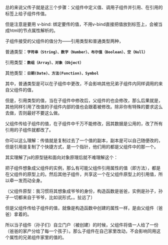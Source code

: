 总的来说父传子就是这三个步骤：父组件中定义值、调用子组件并引用、在引用的标签上给子组件传值。

但是注意是要用 v-bind: 绑定要传的值，不用v-bind直接把值放到标签上，会被当成html的节点属性解析的。

子组件接受的父组件的值分为——引用类型和普通类型两种，

普通类型：**`字符串（String）、数字（Number）、布尔值（Boolean）、空（Null）`**

引用类型：**`数组（Array）、对象（Object）`**

其他类型：**`日期(Date)、方法(Function)、Symbol`**

其中，普通类型是可以在子组件中更改，不会影响其他兄弟子组件内同样调用的来自父组件的值，

但是，引用类型的值，当在子组件中修改后，父组件的也会修改，那么后果就是，其他同样引用了改值的子组件内部的值也会跟着被修改。除非你有特殊的要求这么去做，否则最好不要这么做。

父组件传给子组件的值，在子组件中千万不能修改，因其数据是公用的，改了所有引用的子组件就都改了。

你可以这么理解：传值就是复制过去了一个值的副本，副本是可以自己随便改的，但是引用是复制了个快捷方式，是一个指针，他们用的都是父组件中的那一个。

其实理解了js的原型链和面向对象原理后就不难理解这个：

把子组件想象成父组件的实例，那么有可能父组件引用属性的值（即方法），都是在父组件的原型上的。然后其他子组件，共享这一个在父组件原型上的引用值，所以牵一发而动全身。

（父组件原型：我习惯将其想象成爷爷的身份，构造函数是爸爸，实例是孙子，孙子一切都来自于爷爷，比如说形式。。扯远了）

但是父组件传给子组件的值，就像是构造函数中创建的属性一样，是由父组件（爸爸）拿着的。

所以当子组件（孙子们）自立门户（被创建）的时候，父组件将值一人给了一份（爸爸的家产分给了每一个孩子）。那么子组件在自己家里改动，不会影响同用这个属性的兄弟组件家里的值的。
